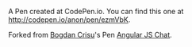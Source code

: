 A Pen created at CodePen.io. You can find this one at http://codepen.io/anon/pen/ezmVbK.

 

Forked from [Bogdan Crisu](http://codepen.io/bogdancrisu/)'s Pen [Angular JS Chat](http://codepen.io/bogdancrisu/pen/rLBvRJ/).